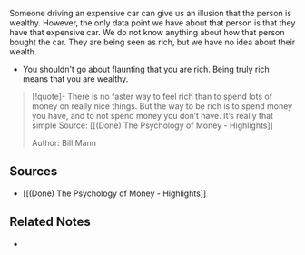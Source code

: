 Someone driving an expensive car can give us an illusion that the person is wealthy. However, the only data point we have about that person is that they have that expensive car. We do not know anything about how that person bought the car. They are being seen as rich, but we have no idea about their wealth.
- You shouldn't go about flaunting that you are rich. Being truly rich means that you are wealthy.

> [!quote]- There is no faster way to feel rich than to spend lots of money on really nice things. But the way to be rich is to spend money you have, and to not spend money you don’t have. It’s really that simple
> Source: [[(Done) The Psychology of Money - Highlights]]
> 
> Author: Bill Mann


## Sources
- [[(Done) The Psychology of Money - Highlights]]

## Related Notes
- 